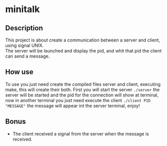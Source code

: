 # minitalk

## Description 
This project is about create a communication between a server and client, using signal UNIX.  
The server will be launched and display the pid, and whit that pid the client can send a message.


## How use
To use you just need create the compiled files server and client, executing make, this will create their both. First you will start the server `./server` the server will be started and the pid for the connection will show at terminal, now in another terminal you just need execute the client `./client PID "MESSAGE"` the message will appear int  the server terminal, enjoy!

## Bonus
* The client received a signal from the server when the message is received.
